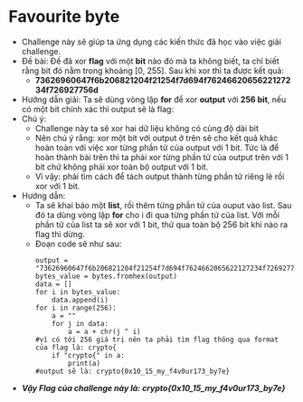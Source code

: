 # Favourite byte
- Challenge này sẽ giúp ta ứng dụng các kiến thức đã học vào việc giải challenge.
- Đề bài: Đề đã xor **flag** với một **bit** nào đó mà ta không biết, ta chỉ biết rằng bit đó nằm trong khoảng [0, 255]. Sau khi xor thì ta được kết quả:
    - **73626960647f6b206821204f21254f7d694f7624662065622127234f726927756d**
- Hướng dẫn giải: Ta sẽ dùng vòng lặp **for** để xor **output** với **256 bit**, nếu có một bit chính xác thì output sẽ là flag:
- Chú ý: 
    - Challenge này ta sẽ xor hai dữ liệu không có cùng độ dài bit
    - Nên chú ý rằng: xor một bit với output ở trên sẽ cho kết quả khác hoàn toàn với việc xor từng phần tử của output với 1 bit. Tức là để hoàn thành bài trên thì ta phải xor từng phần tử của output trên với 1 bit chứ không phải xor toàn bộ output với 1 bit.
    - Vì vậy: phải tìm cách để tách output thành từng phần tử riêng lẻ rồi xor với 1 bit.
- Hướng dẫn:
    - Ta sẽ khai báo một **list**, rồi thêm từng phần tử của ouput vào list. Sau đó ta dùng vòng lặp **for** cho i đi qua từng phần tử của list. Với mỗi phần tử của list ta sẽ xor với 1 bit, thử qua toàn bộ 256 bit khi nào ra flag thì dừng.
    - Đoạn code sẽ như sau:
        ```python=
        output = "73626960647f6b206821204f21254f7d694f7624662065622127234f726927756d"
        bytes_value = bytes.fromhex(output)
        data = []
        for i in bytes_value:
            data.append(i)
        for i in range(256):
            a = ""
            for j in data:
                a = a + chr(j ^ i)
        #vì có tới 256 giá trị nên ta phải tìm flag thông qua format của flag là: crypto{    
            if "crypto{" in a:
                print(a)
        #output sẽ là: crypto{0x10_15_my_f4v0ur173_by7e}
        ```
- ***Vậy Flag của challenge này là: crypto{0x10_15_my_f4v0ur173_by7e}***